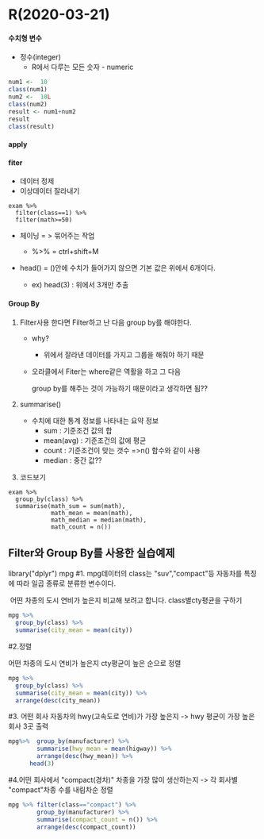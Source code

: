 # R(2020-03-21)

#### 수치형 변수

- 정수(integer)
  - R에서 다루는 모든 숫자 - numeric

```R
num1 <-  10
class(num1)
num2 <-  10L
class(num2)
result <- num1+num2
result
class(result)
```



#### apply



#### fiter

- 데이터 정제 
- 이상데이터 잘라내기

```
exam %>% 
  filter(class==1) %>%
  filter(math>=50)
```

* 체이닝 = > 묶어주는 작업
  * %>% = ctrl+shift+M

* head() = ()안에 수치가 들어가지 않으면 기본 값은 위에서 6개이다.
  * ex) head(3) : 위에서 3개만 추출

#### Group By

1. Filter사용 한다면 Filter하고 난 다음 group by를 해야한다.

   * why? 
     * 위에서 잘라낸 데이터를 가지고 그룹을 해줘야 하기 때문

   * 오라클에서 Fiter는 where같은 역활을 하고 그 다음

     group by를 해주는 것이 가능하기 때문이라고 생각하면 됨??

2. summarise()
   * 수치에 대한 통계 정보를 나타내는 요약 정보
     * sum : 기준조건 값의 합
     * mean(avg) : 기준조건의 값에 평균
     * count : 기준조건이 맞는 갯수 =>n() 함수와 같이 사용
     * median : 중간 값??
3. 코드보기

```
exam %>% 
  group_by(class) %>% 
  summarise(math_sum = sum(math),
            math_mean = mean(math),
            math_median = median(math),
            math_count = n())
```



## Filter와 Group By를 사용한 실습예제

library("dplyr")
mpg
#1. mpg데이터의 class는 "suv","compact"등 자동차를 특징에 따라 일곱 종류로 분류한 변수이다.

​    어떤 차종의 도시 연비가 높은지 비교해 보려고 합니다. class별cty평균을 구하기

```R
mpg %>% 
  group_by(class) %>% 
  summarise(city_mean = mean(city))
```

#2.정렬

어떤 차종의 도시 연비가 높은지 cty평균이 높은 순으로 정렬

```R
mpg %>% 
  group_by(class) %>% 
  summarise(city_mean = mean(city)) %>% 
  arrange(desc(city_mean))
```

#3. 어떤 회사 자동차의 hwy(고속도로 연비)가 가장 높은지 -> hwy 평균이 가장 높은 회사 3곳 출력

```R
mpg%>%  group_by(manufacturer) %>% 
        summarise(hwy_mean = mean(higway)) %>% 
        arrange(desc(hwy_mean)) %>% 
      head(3)
```

#4.어떤 회사에서 "compact(경차)" 차종을 가장 많이 생산하는지 -> 각 회사별 "compact"차종 수를 내림차순 정렬

```R
mpg %>% filter(class=="compact") %>%
        group_by(manufacturer) %>% 
        summarise(compact_count = n()) %>% 
        arrange(desc(compact_count))
```

## 







